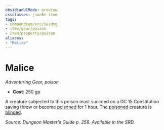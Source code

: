 ```yaml
---
obsidianUIMode: preview
cssclasses: json5e-item
tags:
- compendium/src/5e/dmg
- item/gear/poison
- item/property/poison
aliases: 
- "Malice"
---
```

# Malice
*Adventuring Gear, poison*  

- **Cost**: 250 gp

A creature subjected to this poison must succeed on a DC 15 Constitution saving throw or become [poisoned](2.%20GM%20Tools/Misc%20DND%20Handbook/compendium/rules/conditions.md#poisoned) for 1 hour. The [poisoned](2.%20GM%20Tools/Misc%20DND%20Handbook/compendium/rules/conditions.md#poisoned) creature is [blinded](2.%20GM%20Tools/Misc%20DND%20Handbook/compendium/rules/conditions.md#blinded).

*Source: Dungeon Master's Guide p. 258. Available in the SRD.*